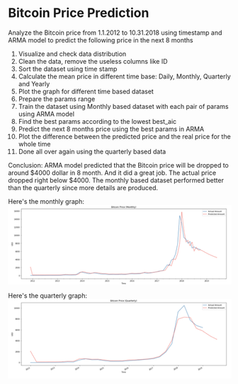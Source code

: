 # Bitcoin Price Prediction
Analyze the Bitcoin price from 1.1.2012 to 10.31.2018 using timestamp and ARMA model to predict the following price in the next 8 months

1. Visualize and check data distribution
2. Clean the data, remove the useless columns like ID
3. Sort the dataset using time stamp
4. Calculate the mean price in different time base: Daily, Monthly, Quarterly and Yearly
5. Plot the graph for different time based dataset
6. Prepare the params range
7. Train the dataset using Monthly based dataset with each pair of params using ARMA model
8. Find the best params according to the lowest best_aic
9. Predict the next 8 months price using the best params in ARMA
10. Plot the difference between the predicted price and the real price for the whole time
11. Done all over again using the quarterly based data

Conclusion: ARMA model predicted that the Bitcoin price will be dropped to around $4000 dollar in 8 month. And it did a great job. The actual price dropped right below $4000. The monthly based dataset performed better than the quarterly since more details are produced. 

Here's the monthly graph:
![monthly](https://github.com/BoweiWei/Bitcoin_Price_Prediction/blob/master/Monthly.png)

Here's the quarterly graph:
![quarterly](https://github.com/BoweiWei/Bitcoin_Price_Prediction/blob/master/Quarterly.png)

